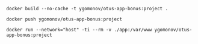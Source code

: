 ```shell
docker build --no-cache -t ygomonov/otus-app-bonus:project .
```

```shell
docker push ygomonov/otus-app-bonus:project
```

```shell
docker run --network="host" -ti --rm -v ./app:/var/www ygomonov/otus-app-bonus:project
```